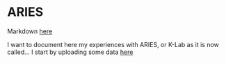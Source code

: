 # ARIES

Markdown [here](https://help.github.com/articles/markdown-basics/)

I want to document here my experiences with ARIES, or K-Lab as it is now called...
I start by uploading some data [here]()
